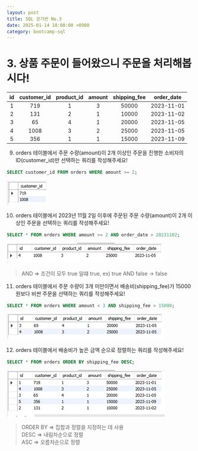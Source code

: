 ```yaml
---
layout: post
title: SQL 걷기반 No.3
date: 2025-01-14 18:00:00 +0900
category: bootcamp-sql
---
```


# 3. 상품 주문이 들어왔으니 주문을 처리해봅시다!

| id | customer_id | product_id | amount | shipping_fee | order_date |
|:--:|:-----------:|:----------:|:------:|:------------:|:----------:|
| 1  | 719         | 1          | 3      | 50000        | 2023-11-01 |
| 2  | 131         | 2          | 1      | 10000        | 2023-11-02 |
| 3  | 65          | 4          | 1      | 20000        | 2023-11-05 |
| 4  | 1008        | 3          | 2      | 25000        | 2023-11-05 |
| 5  | 356         | 1          | 1      | 15000        | 2023-11-09 |

9. orders 테이블에서 주문 수량(amount)이 2개 이상인 주문을 진행한 소비자의 ID(customer_id)만 선택하는 쿼리를 작성해주세요!
```sql
SELECT customer_id FROM orders WHERE amount >= 2;
```
![walk3-9](/public/img/walk3-9.png)

10. orders 테이블에서 2023년 11월 2일 이후에 주문된 주문 수량(amount)이 2개 이상인 주문을 선택하는 쿼리를 작성해주세요!
```sql
SELECT * FROM orders WHERE amount >= 2 AND order_date > 20231102;
```
![walk3-10](/public/img/walk3-10.png)
> AND => 조건이 모두 true 일떄 true, ex) true AND false -> false

11. orders 테이블에서 주문 수량이 3개 미만이면서 배송비(shipping_fee)가 15000원보다 비싼 주문을 선택하는 쿼리를 작성해주세요!
```sql
SELECT * FROM orders WHERE amount < 3 AND shipping_fee > 15000;
```
![walk3-11](/public/img/walk3-11.png)

12. orders 테이블에서 배송비가 높은 금액 순으로 정렬하는 쿼리를 작성해주세요!
```sql
SELECT * FROM orders ORDER BY shipping_fee DESC;
```
![walk3-12](/public/img/walk3-12.png)
> ORDER BY => 집합과 정렬을 지정하는 데 사용  
DESC => 내림차순으로 정렬  
ASC => 오름차순으로 정렬
